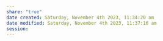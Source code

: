 ```yaml
---
share: "true"
date created: Saturday, November 4th 2023, 11:34:20 am
date modified: Saturday, November 4th 2023, 11:37:16 am
session: 
---
```


